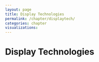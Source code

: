 ```yaml
---
layout: page
title: Display Technologies
permalink: /chapter/displaytech/
categories: chapter
visualizations:
---
```


# Display Technologies
